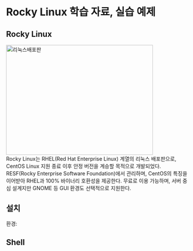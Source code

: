 # Rocky Linux 학습 자료, 실습 예제

## Rocky Linux  
<img width="400" height="300" alt="리눅스배포판" src="https://github.com/user-attachments/assets/5d47d8f4-8665-4573-a0fc-07782f1099f9" />  
<br>  
Rocky Linux는 RHEL(Red Hat Enterprise Linux) 계열의 리눅스 배포판으로, CentOS Linux 지원 종료 이후 안정 버전을 계승할 목적으로 개발되었다.  
RESF(Rocky Enterprise Software Foundation)에서 관리하며, CentOS의 특징을 이어받아 RHEL과 100% 바이너리 호환성을 제공한다.  
무료로 이용 가능하며, 서버 중심 설계지만 GNOME 등 GUI 환경도 선택적으로 지원한다.

## 설치

환경: 


## Shell



